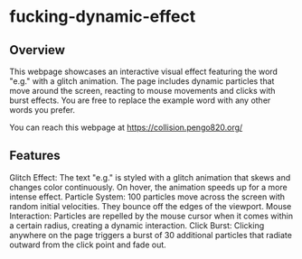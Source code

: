 # fucking-dynamic-effect
## Overview

This webpage showcases an interactive visual effect featuring the word "e.g." with a glitch animation. The page includes dynamic particles that move around the screen, reacting to mouse movements and clicks with burst effects. You are free to replace the example word with any other words you prefer.

You can reach this webpage at https://collision.pengo820.org/

## Features

Glitch Effect: The text "e.g." is styled with a glitch animation that skews and changes color continuously. On hover, the animation speeds up for a more intense effect.
Particle System: 100 particles move across the screen with random initial velocities. They bounce off the edges of the viewport.
Mouse Interaction: Particles are repelled by the mouse cursor when it comes within a certain radius, creating a dynamic interaction.
Click Burst: Clicking anywhere on the page triggers a burst of 30 additional particles that radiate outward from the click point and fade out.
